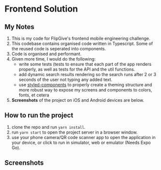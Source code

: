 # Frontend Solution

## My Notes

1. This is my code for FlipGive's frontend mobile engineering challenge.
2. This codebase contains organised code written in Typescript. Some of the reused code is seperated into components.
3. Code is organised and performant.
4. Given more time, I would do the following:
   - write some tests (tests to ensure that each part of the app renders properly, as well as tests for the API and the util functions.
   - add dynamic search results rendering so the search runs after 2 or 3 seconds of the user not typing any added text.
   - use [styled-components](https://styled-components.com/) to properly create a theming structure and more robust way to expose my screens and components to colors, fonts, et cetera
5. **Screenshots** of the project on iOS and Android devices are below.

## How to run the project

1. clone the repo and run `yarn install`.
2. run `yarn start` to open the project server in a browser window.
3. use your phone camera/QR code scanner app to open the application in your device, or click to run in simulator, web or emulator (Needs Expo Go).

## Screenshots

